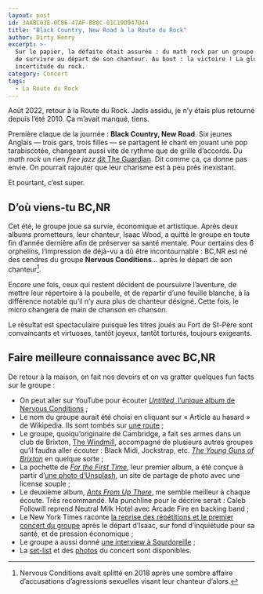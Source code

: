 ```yaml
---
layout: post
id: 3AABC03E-0C06-47AF-B80C-01C19D947D44
title: "Black Country, New Road à la Route du Rock"
author: Dirty Henry
excerpt: >-
  Sur le papier, la défaite était assurée : du math rock par un groupe tâchant
  de survivre au départ de son chanteur. Au bout : la victoire ! La glorieuse
  incertitude du rock.
category: Concert
tags:
  - La Route du Rock
---
```


Août 2022, retour à la Route du Rock. Jadis assidu, je n’y étais plus retourné
depuis l’été 2010. Ça m’avait manqué, tiens.

Première claque de la journée : **Black Country, New Road**. Six jeunes Anglais
— trois gars, trois filles — se partagent le chant en jouant une pop
tarabiscotée, changeant aussi vite de rythme que de grille d’accords. Du _math
rock_ un rien _free jazz_ [dit The Guardian][12]. Dit comme ça, ça donne pas
envie. On pourrait rajouter que leur charisme est à peu près inexistant.

Et pourtant, c’est super.

## D’où viens-tu BC,NR

Cet été, le groupe joue sa survie, économique et artistique. Après deux albums
prometteurs, leur chanteur, Isaac Wood, a quitté le groupe en toute fin d’année
dernière afin de préserver sa santé mentale. Pour certains des 6 orphelins,
l’impression de déjà-vu a dû être incontournable : BC,NR est né des cendres du
groupe **Nervous Conditions**… après le départ de son chanteur[^1].

Encore une fois, ceux qui restent décident de poursuivre l’aventure, de mettre
leur répertoire à la poubelle, et de repartir d’une feuille blanche, à la
différence notable qu’il n’y aura plus de chanteur désigné. Cette fois, le micro
changera de main de chanson en chanson.

Le résultat est spectaculaire puisque les titres joués au Fort de St-Père sont
convaincants et virtuoses, tantôt joyeux, tantôt torturés, toujours exigeants.

## Faire meilleure connaissance avec BC,NR

De retour à la maison, on fait nos devoirs et on va gratter quelques fun facts
sur le groupe :

- On peut aller sur YouTube pour écouter [_Untitled_, l’unique album de Nervous
  Conditions][3] ;
- Le nom du groupe aurait été choisi en cliquant sur « Article au hasard » de
  Wikipedia. Ils sont tombés sur [une route][4] ;
- Le groupe, quoiqu’originaire de Cambridge, a fait ses armes dans un club de
  Brixton, [The Windmill][5], accompagné de plusieurs autres groupes qu’il
  faudra aller écouter : Black Midi, Jockstrap, etc. [_The Young Guns of
  Brixton_][6] en quelque sorte ;
- La pochette de [_For the First Time_][1], leur premier album, a été conçue à
  partir d’[une photo d’Unsplash][11], un site de partage de photo avec une
  license souple ;
- Le deuxième album, [_Ants From Up There_][2], me semble meilleur à chaque
  écoute. Très recommandé. Ma punchline pour le décrire serait : Caleb Followill
  reprend Neutral Milk Hotel avec Arcade Fire en backing band ;
- Le New York Times raconte [la reprise des répétitions et le premier concert du
  groupe][10] après le départ d’Isaac, sur fond d’inquiétude pour sa santé, et
  de pression économique ;
- Le groupe a aussi donné [une interview à Sourdoreille][7] ;
- La [set-list][8] et des [photos][9] du concert sont disponibles.

[^1]:
    Nervous Conditions avait splitté en 2018 après une sombre affaire
    d’accusations d’agressions sexuelles visant leur chanteur d’alors.

[1]: https://album.link/fr/i/1533822061 "For the First Time (2021)"
[2]: https://album.link/fr/i/1586070259 "Ants From Up There (2022)"
[3]: https://youtu.be/c6JykRFXC0E "Untitled, Nervous Conditions"
[4]: https://en.wikipedia.org/wiki/Black_Country_New_Road
[5]: https://en.wikipedia.org/wiki/The_Windmill,_Brixton
[6]: https://fr.wikipedia.org/wiki/The_Guns_of_Brixton
[7]:
  https://sourdoreille.net/black-country-new-road-petite-renaissance-entre-amis/
[8]:
  https://www.setlist.fm/setlist/black-country-new-road/2022/fort-de-saint-pere-saint-pere-france-63b3cab3.html
[9]: https://www.flickr.com/photos/alter1fo/albums/72177720301419604
[10]:
  https://www.nytimes.com/2022/06/21/arts/music/black-country-new-road-lead-singer.html
[11]: https://unsplash.com/photos/vRQmBBsJspo
[12]:
  https://www.theguardian.com/music/2022/feb/06/black-country-new-road-ants-from-up-there-review-a-baroque-pop-masterpiece-isaac-wood
